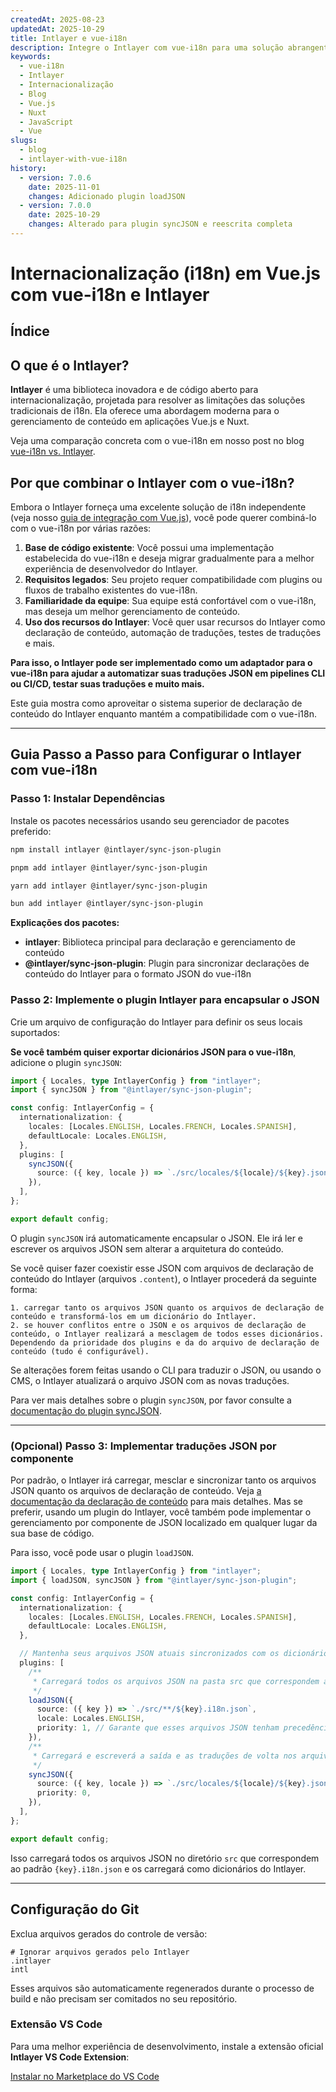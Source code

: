 ```yaml
---
createdAt: 2025-08-23
updatedAt: 2025-10-29
title: Intlayer e vue-i18n
description: Integre o Intlayer com vue-i18n para uma solução abrangente de internacionalização em Vue.js
keywords:
  - vue-i18n
  - Intlayer
  - Internacionalização
  - Blog
  - Vue.js
  - Nuxt
  - JavaScript
  - Vue
slugs:
  - blog
  - intlayer-with-vue-i18n
history:
  - version: 7.0.6
    date: 2025-11-01
    changes: Adicionado plugin loadJSON
  - version: 7.0.0
    date: 2025-10-29
    changes: Alterado para plugin syncJSON e reescrita completa
---
```


# Internacionalização (i18n) em Vue.js com vue-i18n e Intlayer

## Índice

<TOC/>

## O que é o Intlayer?

**Intlayer** é uma biblioteca inovadora e de código aberto para internacionalização, projetada para resolver as limitações das soluções tradicionais de i18n. Ela oferece uma abordagem moderna para o gerenciamento de conteúdo em aplicações Vue.js e Nuxt.

Veja uma comparação concreta com o vue-i18n em nosso post no blog [vue-i18n vs. Intlayer](https://github.com/aymericzip/intlayer/blob/main/docs/blog/pt/vue-i18n_vs_intlayer.md).

## Por que combinar o Intlayer com o vue-i18n?

Embora o Intlayer forneça uma excelente solução de i18n independente (veja nosso [guia de integração com Vue.js](https://github.com/aymericzip/intlayer/blob/main/docs/docs/pt/intlayer_with_vite+vue.md)), você pode querer combiná-lo com o vue-i18n por várias razões:

1. **Base de código existente**: Você possui uma implementação estabelecida do vue-i18n e deseja migrar gradualmente para a melhor experiência de desenvolvedor do Intlayer.
2. **Requisitos legados**: Seu projeto requer compatibilidade com plugins ou fluxos de trabalho existentes do vue-i18n.
3. **Familiaridade da equipe**: Sua equipe está confortável com o vue-i18n, mas deseja um melhor gerenciamento de conteúdo.
4. **Uso dos recursos do Intlayer**: Você quer usar recursos do Intlayer como declaração de conteúdo, automação de traduções, testes de traduções e mais.

**Para isso, o Intlayer pode ser implementado como um adaptador para o vue-i18n para ajudar a automatizar suas traduções JSON em pipelines CLI ou CI/CD, testar suas traduções e muito mais.**

Este guia mostra como aproveitar o sistema superior de declaração de conteúdo do Intlayer enquanto mantém a compatibilidade com o vue-i18n.

---

## Guia Passo a Passo para Configurar o Intlayer com vue-i18n

### Passo 1: Instalar Dependências

Instale os pacotes necessários usando seu gerenciador de pacotes preferido:

```bash packageManager="npm"
npm install intlayer @intlayer/sync-json-plugin
```

```bash packageManager="pnpm"
pnpm add intlayer @intlayer/sync-json-plugin
```

```bash packageManager="yarn"
yarn add intlayer @intlayer/sync-json-plugin
```

```bash packageManager="bun"
bun add intlayer @intlayer/sync-json-plugin
```

**Explicações dos pacotes:**

- **intlayer**: Biblioteca principal para declaração e gerenciamento de conteúdo
- **@intlayer/sync-json-plugin**: Plugin para sincronizar declarações de conteúdo do Intlayer para o formato JSON do vue-i18n

### Passo 2: Implemente o plugin Intlayer para encapsular o JSON

Crie um arquivo de configuração do Intlayer para definir os seus locais suportados:

**Se você também quiser exportar dicionários JSON para o vue-i18n**, adicione o plugin `syncJSON`:

```typescript fileName="intlayer.config.ts"
import { Locales, type IntlayerConfig } from "intlayer";
import { syncJSON } from "@intlayer/sync-json-plugin";

const config: IntlayerConfig = {
  internationalization: {
    locales: [Locales.ENGLISH, Locales.FRENCH, Locales.SPANISH],
    defaultLocale: Locales.ENGLISH,
  },
  plugins: [
    syncJSON({
      source: ({ key, locale }) => `./src/locales/${locale}/${key}.json`,
    }),
  ],
};

export default config;
```

O plugin `syncJSON` irá automaticamente encapsular o JSON. Ele irá ler e escrever os arquivos JSON sem alterar a arquitetura do conteúdo.

Se você quiser fazer coexistir esse JSON com arquivos de declaração de conteúdo do Intlayer (arquivos `.content`), o Intlayer procederá da seguinte forma:

    1. carregar tanto os arquivos JSON quanto os arquivos de declaração de conteúdo e transformá-los em um dicionário do Intlayer.
    2. se houver conflitos entre o JSON e os arquivos de declaração de conteúdo, o Intlayer realizará a mesclagem de todos esses dicionários. Dependendo da prioridade dos plugins e da do arquivo de declaração de conteúdo (tudo é configurável).

Se alterações forem feitas usando o CLI para traduzir o JSON, ou usando o CMS, o Intlayer atualizará o arquivo JSON com as novas traduções.

Para ver mais detalhes sobre o plugin `syncJSON`, por favor consulte a [documentação do plugin syncJSON](https://github.com/aymericzip/intlayer/blob/main/docs/docs/pt/plugins/sync-json.md).

---

### (Opcional) Passo 3: Implementar traduções JSON por componente

Por padrão, o Intlayer irá carregar, mesclar e sincronizar tanto os arquivos JSON quanto os arquivos de declaração de conteúdo. Veja [a documentação da declaração de conteúdo](https://github.com/aymericzip/intlayer/blob/main/docs/docs/pt/dictionary/content_file.md) para mais detalhes. Mas se preferir, usando um plugin do Intlayer, você também pode implementar o gerenciamento por componente de JSON localizado em qualquer lugar da sua base de código.

Para isso, você pode usar o plugin `loadJSON`.

```ts fileName="intlayer.config.ts"
import { Locales, type IntlayerConfig } from "intlayer";
import { loadJSON, syncJSON } from "@intlayer/sync-json-plugin";

const config: IntlayerConfig = {
  internationalization: {
    locales: [Locales.ENGLISH, Locales.FRENCH, Locales.SPANISH],
    defaultLocale: Locales.ENGLISH,
  },

  // Mantenha seus arquivos JSON atuais sincronizados com os dicionários do Intlayer
  plugins: [
    /**
     * Carregará todos os arquivos JSON na pasta src que correspondem ao padrão {key}.i18n.json
     */
    loadJSON({
      source: ({ key }) => `./src/**/${key}.i18n.json`,
      locale: Locales.ENGLISH,
      priority: 1, // Garante que esses arquivos JSON tenham precedência sobre os arquivos em `./locales/en/${key}.json`
    }),
    /**
     * Carregará e escreverá a saída e as traduções de volta nos arquivos JSON no diretório de locais
     */
    syncJSON({
      source: ({ key, locale }) => `./src/locales/${locale}/${key}.json`,
      priority: 0,
    }),
  ],
};

export default config;
```

Isso carregará todos os arquivos JSON no diretório `src` que correspondem ao padrão `{key}.i18n.json` e os carregará como dicionários do Intlayer.

---

## Configuração do Git

Exclua arquivos gerados do controle de versão:

```plaintext fileName=".gitignore"
# Ignorar arquivos gerados pelo Intlayer
.intlayer
intl
```

Esses arquivos são automaticamente regenerados durante o processo de build e não precisam ser comitados no seu repositório.

### Extensão VS Code

Para uma melhor experiência de desenvolvimento, instale a extensão oficial **Intlayer VS Code Extension**:

[Instalar no Marketplace do VS Code](https://marketplace.visualstudio.com/items?itemName=intlayer.intlayer-vs-code-extension)
